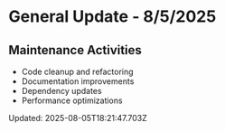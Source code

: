 # General Update - 8/5/2025

## Maintenance Activities

- Code cleanup and refactoring
- Documentation improvements
- Dependency updates
- Performance optimizations

Updated: 2025-08-05T18:21:47.703Z
